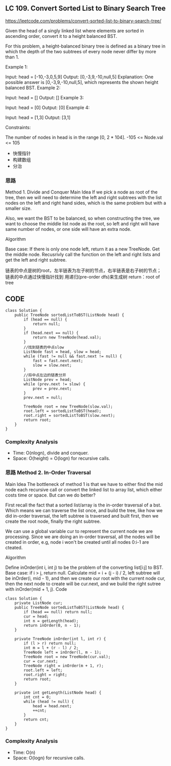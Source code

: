 
## LC 109. Convert Sorted List to Binary Search Tree
https://leetcode.com/problems/convert-sorted-list-to-binary-search-tree/

Given the head of a singly linked list where elements are sorted in ascending order, convert it to a height balanced BST.

For this problem, a height-balanced binary tree is defined as a binary tree in which the depth of the two subtrees of every node never differ by more than 1.

Example 1:

Input: head = [-10,-3,0,5,9] Output: [0,-3,9,-10,null,5] Explanation: One possible answer is [0,-3,9,-10,null,5], which represents the shown height balanced BST. Example 2:

Input: head = [] Output: [] Example 3:

Input: head = [0] Output: [0] Example 4:

Input: head = [1,3] Output: [3,1]

Constraints:

The number of nodes in head is in the range [0, 2 * 104]. -105 <= Node.val <= 105

- 快慢指针
- 构建数组
- 分治

### 思路
Method 1. Divide and Conquer
Main Idea
If we pick a node as root of the tree, then we will need to determine the left and right subtrees with the list nodes on the left and right hand sides, which is the same problem but with a smaller size.

Also, we want the BST to be balanced, so when constructing the tree, we want to choose the middle list node as the root, so left and right will have same number of nodes, or one side will have an extra node.

Algorithm

Base case: If there is only one node left, return it as a new TreeNode.
Get the middle node.
Recusrivly call the function on the left and right lists and get the left and right subtree.

链表的中点是树的root，左半链表为左子树的节点，右半链表是右子树的节点；
链表的中点通过快慢指针找到
用递归(pre-order dfs)来生成树
return：root of tree


## CODE
```
class Solution {
    public TreeNode sortedListToBST(ListNode head) {
        if (head == null) {
            return null;
        }
        if (head.next == null) {
            return new TreeNode(head.val);
        }
        //找到链表的中点slow
        ListNode fast = head, slow = head;
        while (fast != null && fast.next != null) {
            fast = fast.next.next;
            slow = slow.next;
        }
        //将中点左边的链表分开
        ListNode prev = head;
        while (prev.next != slow) {
            prev = prev.next;
        }
        prev.next = null;
        
        TreeNode root = new TreeNode(slow.val);
        root.left = sortedListToBST(head);
        root.right = sortedListToBST(slow.next);
        return root;
    }
}

```
### Complexity Analysis
- Time: O(nlogn), divide and conquer.
- Space: O(height) = O(logn) for recursive calls.


### 思路 Method 2. In-Order Traversal
Main Idea
The bottleneck of method 1 is that we have to either find the mid node each recursive call or convert the linked list to array list, which either costs time or space. But can we do better?

First recall the fact that a sorted list/array is the in-order traversal of a bst. Which means we can traverse the list once, and build the tree, like how we did in-order traversal, the left subtree is traversed and built first, then we create the root node, finally the right subtree.

We can use a global variable cur to represent the current node we are processing. Since we are doing an in-order traversal, all the nodes will be created in order, e.g, node i won't be created until all nodes 0:i-1 are cteated.

Algorithm

Define inOrder(int i, int j) to be the problem of the converting list[i:j] to BST.
Base case: if i > j, return null.
Calculate mid = i + (j - i) / 2, left subtree will be inOrder(i, mid - 1), and then we create our root with the current node cur, then the next node to create will be cur.next, and we build the right sutree with inOrder(mid + 1, j).
Code
```
class Solution {
    private ListNode cur;
    public TreeNode sortedListToBST(ListNode head) {
        if (head == null) return null;
        cur = head;
        int n = getLength(head);
        return inOrder(0, n - 1);
    }

    private TreeNode inOrder(int l, int r) {
        if (l > r) return null;
        int m = l + (r - l) / 2;
        TreeNode left = inOrder(l, m - 1);
        TreeNode root = new TreeNode(cur.val);
        cur = cur.next;
        TreeNode right = inOrder(m + 1, r);
        root.left = left;
        root.right = right;
        return root;
    }

    private int getLength(ListNode head) {
        int cnt = 0;
        while (head != null) {
            head = head.next;
            ++cnt;
        }
        return cnt;
    }
}
```
### Complexity Analysis
- Time: O(n)
- Space: O(logn) for recursive calls.
